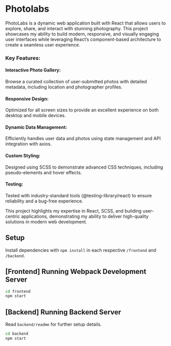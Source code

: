 # Photolabs

PhotoLabs is a dynamic web application built with React that allows users to explore, share, and interact with stunning photography. This project showcases my ability to build modern, responsive, and visually engaging user interfaces while leveraging React’s component-based architecture to create a seamless user experience.

### Key Features:
#### Interactive Photo Gallery: 
Browse a curated collection of user-submitted photos with detailed metadata, including location and photographer profiles.

#### Responsive Design: 
Optimized for all screen sizes to provide an excellent experience on both desktop and mobile devices.

#### Dynamic Data Management: 
Efficiently handles user data and photos using state management and API integration with axios.

#### Custom Styling: 
Designed using SCSS to demonstrate advanced CSS techniques, including pseudo-elements and hover effects.

#### Testing: 
Tested with industry-standard tools (@testing-library/react) to ensure reliability and a bug-free experience.

This project highlights my expertise in React, SCSS, and building user-centric applications, demonstrating my ability to deliver high-quality solutions in modern web development.

## Setup

Install dependencies with `npm install` in each respective `/frontend` and `/backend`.

## [Frontend] Running Webpack Development Server

```sh
cd frontend
npm start
```

## [Backend] Running Backend Server

Read `backend/readme` for further setup details.

```sh
cd backend
npm start
```
